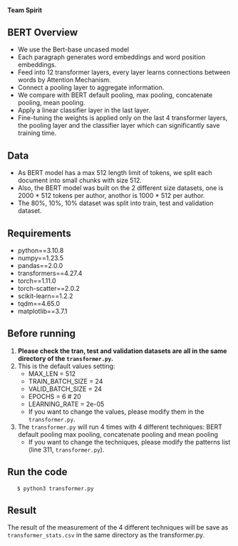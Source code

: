#### Team Spirit

## BERT Overview
+ We use the Bert-base uncased model​
+ Each paragraph generates word embeddings and word position embeddings.​
+ Feed into 12 transformer layers, every layer learns connections between words by Attention Mechanism.​
+ Connect a pooling layer to aggregate information.​
+ We compare with BERT default pooling, max pooling, concatenate pooling, mean pooling.
+ Apply a linear classifier layer in the last layer.​
+ Fine-tuning the weights is applied only on the last 4 transformer layers, the pooling layer and the classifier layer which can significantly save training time.

## Data
+ As BERT model has a max 512 length limit of tokens, we split each document into small chunks with size 512.
+ Also, the BERT model was built on the 2 different size datasets, one is 2000 * 512 tokens per author, anothor is 1000 * 512 per author.
+ The 80%, 10%, 10% dataset was split into train, test and validation dataset.

## Requirements
+ python==3.10.8
+ numpy==1.23.5
+ pandas==2.0.0
+ transformers==4.27.4
+ torch==1.11.0
+ torch-scatter==2.0.2
+ scikit-learn==1.2.2
+ tqdm==4.65.0
+ matplotlib==3.7.1

## Before running
1. <b> Please check the tran, test and validation datasets are all in the same directory of the `transformer.py`. </b>
2. This is the default values setting:
    + MAX_LEN = 512
    + TRAIN_BATCH_SIZE = 24
    + VALID_BATCH_SIZE = 24
    + EPOCHS = 6 # 20
    + LEARNING_RATE = 2e-05
    * If you want to change the values, please modify them in the `transformer.py`.
3. The `transformer.py` will run 4 times with 4 different techniques: 
        BERT default pooling max pooling, concatenate pooling and mean pooling
    * If you want to change the techniques, please modify the patterns list (line 311, `transformer.py`).

## Run the code

```
   $ python3 transformer.py
```

## Result
The result of the measurement of the 4 different techniques will be save as `transformer_stats.csv` in the same directory as the transformer.py.
